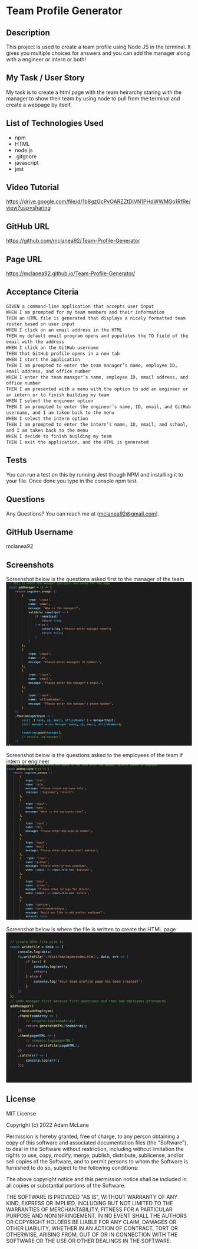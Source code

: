 # Team Profile Generator
  
## Description
  This project is used to create a team profile using Node JS in the terminal.  It gives you multiple choices for answers and you can add the manager along with a engineer or intern or both!

## My Task / User Story
  My task is to create a html page with the team heirarchy staring with the manager to show their team by using node to pull from the terminal and create a webpage by itself. 

## List of Technologies Used
  - npm
  - HTML
  - node js
  - .gitgnore
  - javascript
  - jest

## Video Tutorial
  https://drive.google.com/file/d/1b8gzGcPvOARZZtDIVN1PHdWWMGo1RfRe/view?usp=sharing 

## GitHub URL
  https://github.com/mclanea92/Team-Profile-Generator

## Page URL
  https://mclanea92.github.io/Team-Profile-Generator/

  ## Acceptance Citeria
  ```
GIVEN a command-line application that accepts user input
WHEN I am prompted for my team members and their information
THEN an HTML file is generated that displays a nicely formatted team roster based on user input
WHEN I click on an email address in the HTML
THEN my default email program opens and populates the TO field of the email with the address
WHEN I click on the GitHub username
THEN that GitHub profile opens in a new tab
WHEN I start the application
THEN I am prompted to enter the team manager’s name, employee ID, email address, and office number
WHEN I enter the team manager’s name, employee ID, email address, and office number
THEN I am presented with a menu with the option to add an engineer or an intern or to finish building my team
WHEN I select the engineer option
THEN I am prompted to enter the engineer’s name, ID, email, and GitHub username, and I am taken back to the menu
WHEN I select the intern option
THEN I am prompted to enter the intern’s name, ID, email, and school, and I am taken back to the menu
WHEN I decide to finish building my team
THEN I exit the application, and the HTML is generated
```


## Tests
  You can run a test on this by running Jest though NPM and installing it to your file.  Once done you type in the console npm test.

## Questions
  Any Questions? You can reach me at (mclanea92@gmail.com).

## GitHub Username
  mclanea92

## Screenshots
  Screenshot below is the questions asked first to the manager of the team
  ![screeshot of manager questions](./assets/images/manager.png)

  Screenshot below is the questions asked to the employees of the team if intern or engineer
  ![screenshot of questions to employees](./assets/images/employee.png)

  Screenshot below is where the file is written to create the HTML page
  ![screenshot of fs to create file](./assets/images/fs.png)


## License
MIT License

Copyright (c) 2022 Adam McLane

Permission is hereby granted, free of charge, to any person obtaining a copy
of this software and associated documentation files (the "Software"), to deal
in the Software without restriction, including without limitation the rights
to use, copy, modify, merge, publish, distribute, sublicense, and/or sell
copies of the Software, and to permit persons to whom the Software is
furnished to do so, subject to the following conditions:

The above copyright notice and this permission notice shall be included in all
copies or substantial portions of the Software.

THE SOFTWARE IS PROVIDED "AS IS", WITHOUT WARRANTY OF ANY KIND, EXPRESS OR
IMPLIED, INCLUDING BUT NOT LIMITED TO THE WARRANTIES OF MERCHANTABILITY,
FITNESS FOR A PARTICULAR PURPOSE AND NONINFRINGEMENT. IN NO EVENT SHALL THE
AUTHORS OR COPYRIGHT HOLDERS BE LIABLE FOR ANY CLAIM, DAMAGES OR OTHER
LIABILITY, WHETHER IN AN ACTION OF CONTRACT, TORT OR OTHERWISE, ARISING FROM,
OUT OF OR IN CONNECTION WITH THE SOFTWARE OR THE USE OR OTHER DEALINGS IN THE
SOFTWARE.

